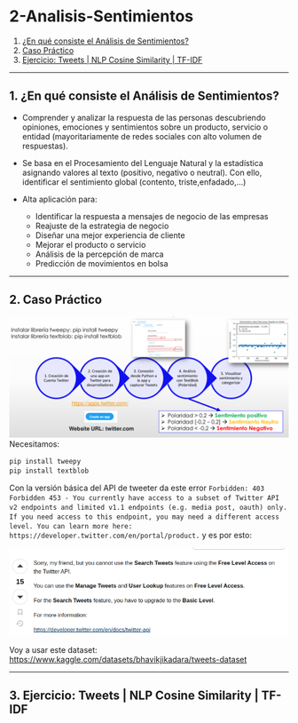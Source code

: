 # 2-Analisis-Sentimientos

1. [¿En qué consiste el Análisis de Sentimientos?](#schema1)
2. [Caso Práctico](#schema2)
3. [Ejercicio: Tweets | NLP Cosine Similarity | TF-IDF](#schema3)

<hr>

<a name="schema1"></a>

## 1. ¿En qué consiste el Análisis de Sentimientos?
- Comprender y analizar la respuesta de las personas descubriendo opiniones, emociones y sentimientos sobre un producto, servicio o entidad (mayoritariamente de redes sociales con alto volumen de respuestas).
- Se basa en el Procesamiento del Lenguaje Natural y la estadística asignando valores al texto (positivo, negativo o neutral). Con ello, identificar el sentimiento global (contento, triste,enfadado,…)

- Alta aplicación para:

  - Identificar la respuesta a mensajes de negocio de las empresas
  - Reajuste de la estrategia de negocio
  - Diseñar una mejor experiencia de cliente
  - Mejorar el producto o servicio
  - Análisis de la percepción de marca
  - Predicción de movimientos en bolsa


<hr>

<a name="schema2"></a>

## 2. Caso Práctico

![Twitter](./img/twitter.png)
Necesitamos:

```python
pip install tweepy
pip install textblob
```

Con la versión básica del API de tweeter da este error `Forbidden: 403 Forbidden 453 - You currently have access to a subset of Twitter API v2 endpoints and limited v1.1 endpoints (e.g. media post, oauth) only. If you need access to this endpoint, you may need a different access level. You can learn more here: https://developer.twitter.com/en/portal/product.` y es por esto:

![Error](./img/error.png)


Voy a usar este dataset: https://www.kaggle.com/datasets/bhavikjikadara/tweets-dataset



<hr>

<a name="schema3"></a>

## 3. Ejercicio: Tweets | NLP Cosine Similarity | TF-IDF
